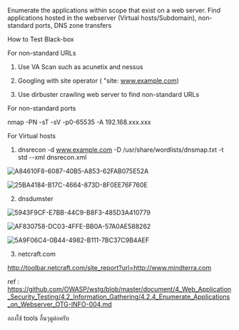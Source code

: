 Enumerate the applications within scope that exist on a web server. Find applications hosted in the webserver (Virtual hosts/Subdomain), non-standard ports, DNS zone transfers

How to Test Black-box

For non-standard URLs

1. Use VA Scan such as acunetix and nessus

2. Googling with site operator ( "site: www.example.com)

3. Use dirbuster crawling web server to find non-standard URLs

For non-standard ports

nmap -PN -sT -sV -p0-65535 -A 192.168.xxx.xxx

For Virtual hosts

1. dnsrecon -d www.example.com -D /usr/share/wordlists/dnsmap.txt -t std --xml dnsrecon.xml

![A84610F8-6087-40B5-A853-62FAB075E52A](https://user-images.githubusercontent.com/60565002/73825623-e53e9200-482e-11ea-90ad-19118528528c.png)

![25BA4184-B17C-4664-873D-8F0EE76F760E](https://user-images.githubusercontent.com/60565002/73825628-e7085580-482e-11ea-9f15-83f73f1da09b.png)

2. dnsdumster

![5943F9CF-E7BB-44C9-B8F3-485D3A410779](https://user-images.githubusercontent.com/60565002/73825688-07d0ab00-482f-11ea-9ca5-99a561d847e2.png)

![AF830758-DC03-4FFE-BB0A-57A0AE588262](https://user-images.githubusercontent.com/60565002/73825708-0f904f80-482f-11ea-9745-58c4f767c408.png)

![5A9F06C4-0B44-4982-B111-7BC37C9B4AEF](https://user-images.githubusercontent.com/60565002/73825721-17e88a80-482f-11ea-8b5e-10d58f3fb553.png)













3. netcraft.com

http://toolbar.netcraft.com/site_report?url=http://www.mindterra.com







ref : https://github.com/OWASP/wstg/blob/master/document/4_Web_Application_Security_Testing/4.2_Information_Gathering/4.2.4_Enumerate_Applications_on_Webserver_OTG-INFO-004.md

ลองใช้ tools อื่นๆดูต่อครับ
